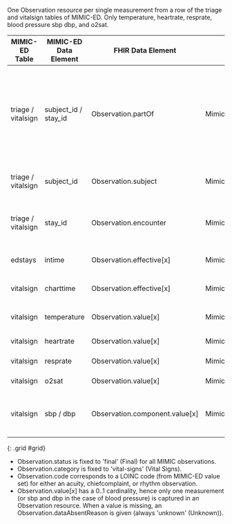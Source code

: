 One Observation resource per single measurement from a row of the triage and vitalsign tables of MIMIC-ED. Only temperature, heartrate, resprate, blood pressure sbp dbp, and o2sat.

|MIMIC-ED Table|MIMIC-ED Data Element|FHIR Data Element|FHIR Profile|Notes| 
|---|---|---|---|---|
|triage / vitalsign|subject_id / stay_id|Observation.partOf|MimicObservationVitalSigns|Links to a MimicProcedureED whose subject (MimicPatient) and context (MimicEncounter) identifiers correspond with subject_id and stay_id, respectively.|
|triage / vitalsign|subject_id|Observation.subject|MimicObservationVitalSigns|Links to a MimicPatient with corresponding identifier.|
|triage / vitalsign|stay_id|Observation.encounter|MimicObservationVitalSigns|Links to a MimicEncounter with corresponding identifier.|
|edstays|intime|Observation.effective[x]|MimicObservationVitalSigns|Only for values from the triage table.|
|vitalsign|charttime|Observation.effective[x]|MimicObservationVitalSigns|Only for values from the vitalsign table.|
|vitalsign|temperature|Observation.value[x]|MimicObservationVitalSigns|If Observation captures temperature.|
|vitalsign|heartrate|Observation.value[x]|MimicObservationVitalSigns|If Observation captures heartrate.|
|vitalsign|resprate|Observation.value[x]|MimicObservationVitalSigns|If Observation captures resprate.|
|vitalsign|o2sat|Observation.value[x]|MimicObservationVitalSigns|If Observation captures o2sat.|
|vitalsign|sbp / dbp|Observation.component.value[x]|MimicObservationVitalSigns|If Observation captures blood pressure (component for sbp and dbp).|
{: .grid #grid}

* Observation.status is fixed to 'final' (Final) for all MIMIC observations.
* Observation.category is fixed to 'vital-signs' (Vital Signs).
* Observation.code corresponds to a LOINC code (from MIMIC-ED value set) for either an acuity, chiefcomplaint, or rhythm observation.
* Observation.value[x] has a 0..1 cardinality, hence only one measurement (or sbp and dbp in the case of blood pressure) is captured in an Observation resource. When a value is missing, an Observation.dataAbsentReason is given (always 'unknown' (Unknown)).